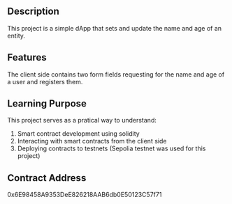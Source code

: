 ## Description
This project is a simple dApp that sets and update the name and age of an entity.

## Features
The client side contains two form fields requesting for the name and age of a user and registers them.

## Learning Purpose
This project serves as a pratical way to understand:
1. Smart contract development using solidity
2. Interacting with smart contracts from the client side
3. Deploying contracts to testnets (Sepolia testnet was used for this project)

 ## Contract Address
0x6E98458A9353DeE826218AAB6db0E50123C57f71